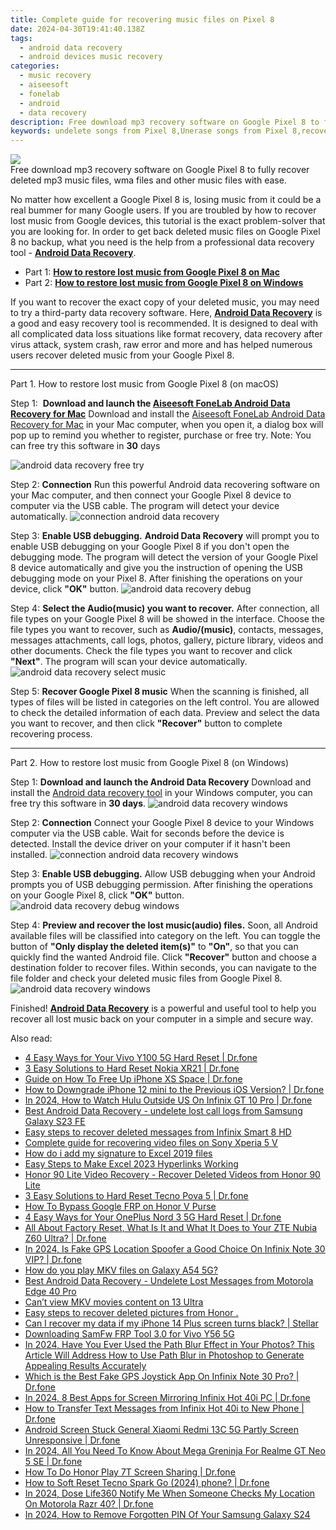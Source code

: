 ```yaml
---
title: Complete guide for recovering music files on Pixel 8
date: 2024-04-30T19:41:40.138Z
tags: 
  - android data recovery
  - android devices music recovery
categories: 
  - music recovery
  - aiseesoft
  - fonelab
  - android
  - data recovery
description: Free download mp3 recovery software on Google Pixel 8 to fully recover deleted mp3 music files, wma files and other music files with ease.
keywords: undelete songs from Pixel 8,Unerase songs from Pixel 8,recover lost songs from Google,Unerase songs from Google Pixel 8,restore deleted songs files on Google,Unerase music from Google Pixel 8,how to recover deleted song in Google Pixel 8,how to recover music Pixel 8,Google Pixel 8 song recovery,Google Pixel 8 song recovery software,how to get back deleted song Google Pixel 8 phone,Pixel 8 song recovery
---
```


<img src="https://img0mobiles.techidaily.com/images/best-assets/devices/google/google-pixel-8/1.jpg" class="atpl-imgstyle"  />

<div class="atpl-content atpl-for-fonelab-android recover-music">

<div class="atpl-post-description-part-1">
Free download mp3 recovery software on Google Pixel 8 to fully recover deleted mp3 music files, wma files and other music files with ease.
</div>



<div class="atpl-post-description-part-2">
<div class="tpl-content-sub-paragraph-normal">
  <p>
      No matter how excellent a Google Pixel 8 is, losing music from it could be a real bummer for many Google users. If you are troubled by how to recover lost music from Google  devices, this tutorial is the exact problem-solver that you are looking for. In order to get back deleted music files on Google Pixel 8 no backup, what you need is the help from a professional data recovery tool - <a href="https://tools.techidaily.com/aiseesoft-android-data-recovery/" ><strong>Android Data Recovery</strong></a>.
  </p>
</div>
</div>

<ul>
  <li>Part 1: <strong><a href="#p1">How to restore lost music from Google Pixel 8 on Mac</a></strong></li>
  <li>Part 2: <strong><a href="#p2">How to restore lost music from Google Pixel 8 on Windows</a></strong></li>
</ul>


<div class="atpl-post-description-part-3">
<div class="tpl-content-sub-paragraph-normal">
  <p>
    If you want to recover the exact copy of your deleted music, you may need to try a third-party data recovery software. Here, <a href="https://tools.techidaily.com/aiseesoft-android-data-recovery/" ><strong>Android Data Recovery</strong></a> is a good and easy recovery tool is recommended. It is designed to deal with all complicated data loss situations like format recovery, data recovery after virus attack, system crash, raw error and more and has helped numerous users recover deleted music from your Google Pixel 8.
  </p>
</div>
</div>



<!-- Part 1 -->
<a id="p1" name="p1" ></a><hr>

<div>
  <span class="atpl-step-part-style">Part 1. How to restore lost music from Google Pixel 8 (on macOS)</span>
</div>

<span class="atpl-stepstyle-a"><span>Step 1: </span></span> <strong>Download and launch the <a href="https://tools.techidaily.com/aiseesoft-android-data-recovery-for-mac/" >Aiseesoft FoneLab Android Data Recovery for Mac</a></strong>
Download and install the <a href="https://tools.techidaily.com/aiseesoft-android-data-recovery-for-mac/" >Aiseesoft FoneLab Android Data Recovery for Mac</a> in your Mac computer, when you open it, a dialog box will pop up to remind you whether to register, purchase or free try.
Note: You can free try this software in <strong>30</strong> days

<img src="https://tools.techidaily.com/images/apps/aiseesoft/android-data-recovery/mac-free-try.png" class="atpl-imgstyle" alt="android data recovery free try" />

<span class="atpl-stepstyle-a"><span>Step 2: </span></span> <strong>Connection</strong>
Run this powerful Android data recovering software on your Mac computer, and then connect your Google Pixel 8 device to computer via the USB cable. The program will detect your device automatically.
<img src="https://tools.techidaily.com/images/apps/aiseesoft/android-data-recovery/mac-connection-interface.jpg" class="atpl-imgstyle" alt="connection android data recovery" />

<span class="atpl-stepstyle-a"><span>Step 3: </span></span> <strong>Enable USB debugging.</strong>
<strong>Android Data Recovery</strong> will prompt you to enable USB debugging on your Google Pixel 8 if you don't open the debugging mode. The program will detect the version of your Google Pixel 8 device automatically and give you the instruction of opening the USB debugging mode on your Pixel 8. After finishing the operations on your device, click <strong>"OK"</strong> button.
<img src="https://tools.techidaily.com/images/apps/aiseesoft/android-data-recovery/mac-android-usb-debug.jpg"  class="atpl-imgstyle" alt="android data recovery debug" />

<span class="atpl-stepstyle-a"><span>Step 4: </span></span> <strong>Select the Audio(music) you want to recover.</strong>
After connection, all file types on your Google Pixel 8 will be showed in the interface. Choose the file types you want to recover, such as <strong>Audio/(music)</strong>, contacts, messages, messages attachments, call logs, photos, gallery, picture library, videos and other documents. Check the file types you want to recover and click <b>"Next"</b>. The program will scan your device automatically.
<img src="https://tools.techidaily.com/images/apps/aiseesoft/android-data-recovery/mac-choose-type-music.jpg" class="atpl-imgstyle" alt="android data recovery select music" />

<span class="atpl-stepstyle-a"><span>Step 5: </span></span> <strong>Recover Google Pixel 8 music</strong>
When the scanning is finished, all types of files will be listed in categories on the left control. You are allowed to check the detailed information of each data. Preview and select the data you want to recover, and then click <b>"Recover"</b> button to complete recovering process.


<a id="p2" name="p2"></a><hr>

<!-- Part 2 -->
<div>
  <span class="atpl-step-part-style">Part 2. How to restore lost music from Google Pixel 8 (on Windows)</span>
</div>

<span class="atpl-stepstyle-a"><span>Step 1: </span></span> <strong>Download and launch the Android Data Recovery</strong>
Download and install the <a href="https://tools.techidaily.com/aiseesoft-android-data-recovery-for-win/" >Android data recovery tool</a> in your Windows computer, you can free try this software in <b>30 days</b>.
<img src="https://tools.techidaily.com/images/apps/aiseesoft/android-data-recovery/win-start-interface.png"  class="atpl-imgstyle" alt="android data recovery windows" />

<span class="atpl-stepstyle-a"><span>Step 2: </span></span> <strong>Connection</strong>
Connect your Google Pixel 8 device to your Windows computer via the USB cable. Wait for seconds before the device is detected. Install the device driver on your computer if it hasn't been installed.
<img src="https://tools.techidaily.com/images/apps/aiseesoft/android-data-recovery/win-connection-interface.png" class="atpl-imgstyle" alt="connection android data recovery windows" />

<span class="atpl-stepstyle-a"><span>Step 3: </span></span> <strong>Enable USB debugging.</strong>
Allow USB debugging when your Android prompts you of USB debugging permission. After finishing the operations on your Google Pixel 8, click <b>"OK"</b> button.
<img src="https://tools.techidaily.com/images/apps/aiseesoft/android-data-recovery/win-android-usb-debug.png" class="atpl-imgstyle" alt="android data recovery debug windows" />

<span class="atpl-stepstyle-a"><span>Step 4: </span></span> <strong>Preview and recover the lost music(audio) files.</strong>
Soon, all Android available files will be classified into category on the left. You can toggle the button of <b>"Only display the deleted item(s)"</b> to <b>"On"</b>, so that you can quickly find the wanted Android file. Click <b>"Recover"</b> button and choose a destination folder to recover files. Within seconds, you can navigate to the file folder and check your deleted music files from Google Pixel 8.
<img src="https://tools.techidaily.com/images/apps/aiseesoft/android-data-recovery/win-recover-music.jpg" class="atpl-imgstyle" alt="android data recovery windows" />

<div class="atpl-post-description-part-4">
<div class="tpl-content-sub-paragraph-normal">
    <p>
        Finished! <a href="https://tools.techidaily.com/aiseesoft-android-data-recovery/" ><strong>Android Data Recovery</strong></a> is a powerful and useful tool to help you recover all lost music back on your computer in a simple and secure way.
    </p>
</div>
</div>


<ins class="adsbygoogle"
     style="display:block"
     data-ad-client="ca-pub-7571918770474297"
     data-ad-slot="8358498916"
     data-ad-format="auto"
     data-full-width-responsive="true"></ins>



</div>
<ins class="adsbygoogle"
    style="display:block"
    data-ad-format="autorelaxed"
    data-ad-client="ca-pub-7571918770474297"
    data-ad-slot="1223367746"></ins>

<span class="atpl-alsoreadstyle">Also read:</span>
<div><ul>
<li><a href="https://phone-solutions.techidaily.com/4-easy-ways-for-your-vivo-y100-5g-hard-reset-drfone-by-drfone-reset-android-reset-android/"><u>4 Easy Ways for Your Vivo Y100 5G Hard Reset | Dr.fone</u></a></li>
<li><a href="https://phone-solutions.techidaily.com/3-easy-solutions-to-hard-reset-nokia-xr21-drfone-by-drfone-reset-android-reset-android/"><u>3 Easy Solutions to Hard Reset Nokia XR21 | Dr.fone</u></a></li>
<li><a href="https://phone-solutions.techidaily.com/guide-on-how-to-free-up-iphone-xs-space-drfone-by-drfone-ios-full-data-eraser-ios-full-data-eraser/"><u>Guide on How To Free Up iPhone XS Space | Dr.fone</u></a></li>
<li><a href="https://phone-solutions.techidaily.com/how-to-downgrade-iphone-12-mini-to-the-previous-ios-version-drfone-by-drfone-ios-system-repair-ios-system-repair/"><u>How to Downgrade iPhone 12 mini to the Previous iOS Version? | Dr.fone</u></a></li>
<li><a href="https://phone-solutions.techidaily.com/in-2024-how-to-watch-hulu-outside-us-on-infinix-gt-10-pro-drfone-by-drfone-virtual-android/"><u>In 2024, How to Watch Hulu Outside US On Infinix GT 10 Pro | Dr.fone</u></a></li>
<li><a href="https://phone-solutions.techidaily.com/best-android-data-recovery-undelete-lost-call-logs-from-samsung-galaxy-s23-fe-by-fonelab-android-recover-call-logs/"><u>Best Android Data Recovery - undelete lost call logs from Samsung Galaxy S23 FE</u></a></li>
<li><a href="https://phone-solutions.techidaily.com/easy-steps-to-recover-deleted-messages-from-infinix-smart-8-hd-by-fonelab-android-recover-messages/"><u>Easy steps to recover deleted messages from Infinix Smart 8 HD</u></a></li>
<li><a href="https://phone-solutions.techidaily.com/complete-guide-for-recovering-video-files-on-sony-xperia-5-v-by-fonelab-android-recover-video/"><u>Complete guide for recovering video files on Sony Xperia 5 V</u></a></li>
<li><a href="https://phone-solutions.techidaily.com/how-do-i-add-my-signature-to-excel-2019-files-by-ldigisigner-sign-a-excel-sign-a-excel/"><u>How do i add my signature to Excel 2019 files</u></a></li>
<li><a href="https://phone-solutions.techidaily.com/easy-steps-to-make-excel-2023-hyperlinks-working-by-stellar-guide/"><u>Easy Steps to Make Excel 2023 Hyperlinks Working</u></a></li>
<li><a href="https://phone-solutions.techidaily.com/honor-90-lite-video-recovery-recover-deleted-videos-from-honor-90-lite-by-fonelab-android-recover-video/"><u>Honor 90 Lite Video Recovery - Recover Deleted Videos from Honor 90 Lite</u></a></li>
<li><a href="https://phone-solutions.techidaily.com/3-easy-solutions-to-hard-reset-tecno-pova-5-drfone-by-drfone-reset-android-reset-android/"><u>3 Easy Solutions to Hard Reset Tecno Pova 5 | Dr.fone</u></a></li>
<li><a href="https://phone-solutions.techidaily.com/how-to-bypass-google-frp-on-honor-v-purse-by-drfone-android-unlock-remove-google-frp/"><u>How To Bypass Google FRP on Honor V Purse</u></a></li>
<li><a href="https://phone-solutions.techidaily.com/4-easy-ways-for-your-oneplus-nord-3-5g-hard-reset-drfone-by-drfone-reset-android-reset-android/"><u>4 Easy Ways for Your OnePlus Nord 3 5G Hard Reset | Dr.fone</u></a></li>
<li><a href="https://phone-solutions.techidaily.com/all-about-factory-reset-what-is-it-and-what-it-does-to-your-zte-nubia-z60-ultra-drfone-by-drfone-reset-android-reset-android/"><u>All About Factory Reset, What Is It and What It Does to Your ZTE Nubia Z60 Ultra? | Dr.fone</u></a></li>
<li><a href="https://phone-solutions.techidaily.com/in-2024-is-fake-gps-location-spoofer-a-good-choice-on-infinix-note-30-vip-drfone-by-drfone-virtual-android/"><u>In 2024, Is Fake GPS Location Spoofer a Good Choice On Infinix Note 30 VIP? | Dr.fone</u></a></li>
<li><a href="https://phone-solutions.techidaily.com/how-do-you-play-mkv-files-on-galaxy-a54-5g-by-aiseesoft-video-converter-play-mkv-on-android/"><u>How do you play MKV files on Galaxy A54 5G?</u></a></li>
<li><a href="https://phone-solutions.techidaily.com/best-android-data-recovery-undelete-lost-messages-from-motorola-edge-40-pro-by-fonelab-android-recover-messages/"><u>Best Android Data Recovery - Undelete Lost Messages from Motorola Edge 40 Pro</u></a></li>
<li><a href="https://phone-solutions.techidaily.com/can-t-view-mkv-movies-content-on-13-ultra-by-aiseesoft-video-converter-play-mkv-on-android/"><u>Can’t view MKV movies content on 13 Ultra</u></a></li>
<li><a href="https://phone-solutions.techidaily.com/easy-steps-to-recover-deleted-pictures-from-honor-by-fonelab-android-recover-pictures/"><u>Easy steps to recover deleted pictures from Honor .</u></a></li>
<li><a href="https://phone-solutions.techidaily.com/can-i-recover-my-data-if-my-iphone-14-plus-screen-turns-black-stellar-by-stellar-data-recovery-ios-iphone-data-recovery/"><u>Can I recover my data if my iPhone 14 Plus screen turns black? | Stellar</u></a></li>
<li><a href="https://android-unlock.techidaily.com/downloading-samfw-frp-tool-30-for-vivo-y56-5g-by-drfone-android/"><u>Downloading SamFw FRP Tool 3.0 for Vivo Y56 5G</u></a></li>
<li><a href="https://ai-editing-video.techidaily.com/in-2024-have-you-ever-used-the-path-blur-effect-in-your-photos-this-article-will-address-how-to-use-path-blur-in-photoshop-to-generate-appealing-results-acc/"><u>In 2024, Have You Ever Used the Path Blur Effect in Your Photos? This Article Will Address How to Use Path Blur in Photoshop to Generate Appealing Results Accurately</u></a></li>
<li><a href="https://fake-location.techidaily.com/which-is-the-best-fake-gps-joystick-app-on-infinix-note-30-pro-drfone-by-drfone-virtual-android/"><u>Which is the Best Fake GPS Joystick App On Infinix Note 30 Pro? | Dr.fone</u></a></li>
<li><a href="https://screen-mirror.techidaily.com/in-2024-8-best-apps-for-screen-mirroring-infinix-hot-40i-pc-drfone-by-drfone-android/"><u>In 2024, 8 Best Apps for Screen Mirroring Infinix Hot 40i PC | Dr.fone</u></a></li>
<li><a href="https://android-transfer.techidaily.com/how-to-transfer-text-messages-from-infinix-hot-40i-to-new-phone-drfone-by-drfone-transfer-from-android-transfer-from-android/"><u>How to Transfer Text Messages from Infinix Hot 40i to New Phone | Dr.fone</u></a></li>
<li><a href="https://howto.techidaily.com/android-screen-stuck-general-xiaomi-redmi-13c-5g-partly-screen-unresponsive-drfone-by-drfone-fix-android-problems-fix-android-problems/"><u>Android Screen Stuck General Xiaomi Redmi 13C 5G Partly Screen Unresponsive | Dr.fone</u></a></li>
<li><a href="https://pokemon-go-android.techidaily.com/in-2024-all-you-need-to-know-about-mega-greninja-for-realme-gt-neo-5-se-drfone-by-drfone-virtual-android/"><u>In 2024, All You Need To Know About Mega Greninja For Realme GT Neo 5 SE | Dr.fone</u></a></li>
<li><a href="https://screen-mirror.techidaily.com/how-to-do-honor-play-7t-screen-sharing-drfone-by-drfone-android/"><u>How To Do Honor Play 7T Screen Sharing | Dr.fone</u></a></li>
<li><a href="https://techidaily.com/how-to-soft-reset-tecno-spark-go-2024-phone-drfone-by-drfone-reset-android-reset-android/"><u>How to Soft Reset Tecno Spark Go (2024) phone? | Dr.fone</u></a></li>
<li><a href="https://review-topics.techidaily.com/in-2024-dose-life360-notify-me-when-someone-checks-my-location-on-motorola-razr-40-drfone-by-drfone-virtual-android/"><u>In 2024, Dose Life360 Notify Me When Someone Checks My Location On Motorola Razr 40? | Dr.fone</u></a></li>
<li><a href="https://android-unlock.techidaily.com/in-2024-how-to-remove-forgotten-pin-of-your-samsung-galaxy-s24-by-drfone-android/"><u>In 2024, How to Remove Forgotten PIN Of Your Samsung Galaxy S24</u></a></li>
</ul></div>

